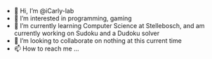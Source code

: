 - 👋 Hi, I’m @iCarly-lab
- 👀 I’m interested in programming, gaming
- 🌱 I’m currently learning Computer Science at Stellebosch, and am currently working on Sudoku and a Dudoku solver
- 💞️ I’m looking to collaborate on nothing at this current time
- 📫 How to reach me ...

<!---
iCarly-lab/iCarly-lab is a ✨ special ✨ repository because its `README.md` (this file) appears on your GitHub profile.
You can click the Preview link to take a look at your changes.
--->
